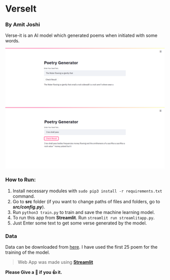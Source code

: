 # VerseIt
### By Amit Joshi
Verse-it is an AI model which generated poems when initiated with some words.

<img src="src/img/screenshot1.png?raw=true" width="1000">
<img src="src/img/screenshot2.png?raw=true" width="1000">

### How to Run:
1. Install necessary modules with `sudo pip3 install -r requirements.txt` command.
2. Go to __src__ folder (if you want to change paths of files and folders, go to _**src/config.py**_).
3. Run `python3 train.py` to train and save the machine learning model.
4. To run this app from **Streamlit**. Run `streamlit run streamlitapp.py`.
5. Just Enter some text to get some verse generated by the model.

### Data
Data can be downloaded from [here](https://www.kaggle.com/johnhallman/complete-poetryfoundationorg-dataset). I have used the first 25 poem for the training of the model.

> Web App was made using [__Streamlit__](https://www.streamlit.io/)

__Please Give a :star2: if you :+1: it.__

